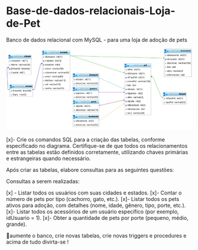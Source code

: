 # Base-de-dados-relacionais-Loja-de-Pet
Banco de dados relacional com MySQL - para uma loja de adoção de pets


![alt text](image.png)

[x]- Crie os comandos SQL para a criação das tabelas, conforme especificado no diagrama. Certifique-se de que todos os relacionamentos entre as tabelas estão definidos corretamente, utilizando chaves primárias e estrangeiras quando necessário.

Após criar as tabelas, elabore consultas para as seguintes questões:

Consultas a serem realizadas:

[x] - Listar todos os usuários com suas cidades e estados.
[x]- Contar o número de pets por tipo (cachorro, gato, etc.).
[x]- Listar todos os pets ativos para adoção, com detalhes (nome, idade, gênero, tipo, porte, etc.).
[x]- Listar todos os acessórios de um usuário específico (por exemplo, idUsuario = 1).
[x]- Obter a quantidade de pets por porte (pequeno, médio, grande).

🚀aumente o banco, crie novas tabelas, crie novas triggers e procedures e acima de tudo divirta-se !
